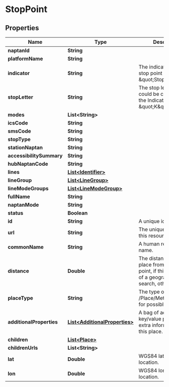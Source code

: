 
# StopPoint

## Properties
Name | Type | Description | Notes
------------ | ------------- | ------------- | -------------
**naptanId** | **String** |  |  [optional]
**platformName** | **String** |  |  [optional]
**indicator** | **String** | The indicator of the stop point e.g. \&quot;Stop K\&quot; |  [optional]
**stopLetter** | **String** | The stop letter, if it could be cleansed from the Indicator e.g. \&quot;K\&quot; |  [optional]
**modes** | **List&lt;String&gt;** |  |  [optional]
**icsCode** | **String** |  |  [optional]
**smsCode** | **String** |  |  [optional]
**stopType** | **String** |  |  [optional]
**stationNaptan** | **String** |  |  [optional]
**accessibilitySummary** | **String** |  |  [optional]
**hubNaptanCode** | **String** |  |  [optional]
**lines** | [**List&lt;Identifier&gt;**](Identifier.md) |  |  [optional]
**lineGroup** | [**List&lt;LineGroup&gt;**](LineGroup.md) |  |  [optional]
**lineModeGroups** | [**List&lt;LineModeGroup&gt;**](LineModeGroup.md) |  |  [optional]
**fullName** | **String** |  |  [optional]
**naptanMode** | **String** |  |  [optional]
**status** | **Boolean** |  |  [optional]
**id** | **String** | A unique identifier. |  [optional]
**url** | **String** | The unique location of this resource. |  [optional]
**commonName** | **String** | A human readable name. |  [optional]
**distance** | **Double** | The distance of the place from its search point, if this is the result              of a geographical search, otherwise zero. |  [optional]
**placeType** | **String** | The type of Place. See /Place/Meta/placeTypes for possible values. |  [optional]
**additionalProperties** | [**List&lt;AdditionalProperties&gt;**](AdditionalProperties.md) | A bag of additional key/value pairs with extra information about this place. |  [optional]
**children** | [**List&lt;Place&gt;**](Place.md) |  |  [optional]
**childrenUrls** | **List&lt;String&gt;** |  |  [optional]
**lat** | **Double** | WGS84 latitude of the location. |  [optional]
**lon** | **Double** | WGS84 longitude of the location. |  [optional]



